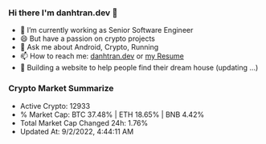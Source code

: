 ### Hi there I'm danhtran.dev 👋

- 🔭 I’m currently working as Senior Software Engineer
- 😄 But have a passion on crypto projects
- 💬 Ask me about Android, Crypto, Running 
- 📫 How to reach me: <a href="https://danhtran.dev" target="_blank">danhtran.dev</a> or <a href="Developer-Resume.pdf" target="_blank">my Resume</a>
- 🌱 Building a website to help people find their dream house (updating ...)

### Crypto Market Summarize
- Active Crypto: 12933
- % Market Cap: BTC 37.48% | ETH 18.65% | BNB 4.42%
- Total Market Cap Changed 24h: 1.76%
- Updated At: 9/2/2022, 4:44:11 AM
